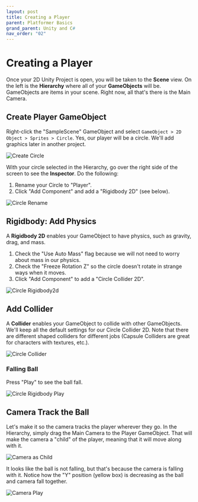 ```yaml
---
layout: post
title: Creating a Player
parent: Platformer Basics
grand_parent: Unity and C#
nav_order: "02"
---
```


# Creating a Player

Once your 2D Unity Project is open, you will be taken to the **Scene** view. On the left is the **Hierarchy** where all of your **GameObjects** will be. GameObjects are items in your scene. Right now, all that's there is the Main Camera.

## Create Player GameObject

Right-click the "SampleScene" GameObject and select `GameObject > 2D Object > Sprites > Circle`. Yes, our player will be a circle. We'll add graphics later in another project.

![Create Circle](/assets/images/unity/platformer/02/circle-create.png)

With your circle selected in the Hierarchy, go over the right side of the screen to see the **Inspector**. Do the following:

1. Rename your Circle to "Player".
2. Click "Add Component" and add a "Rigidbody 2D" (see below).

![Circle Rename](/assets/images/unity/platformer/02/circle-rename.png)

## Rigidbody: Add Physics

A **Rigidbody 2D** enables your GameObject to have physics, such as gravity, drag, and mass.

1. Check the "Use Auto Mass" flag because we will not need to worry about mass in our physics.
2. Check the "Freeze Rotation Z" so the circle doesn't rotate in strange ways when it moves.
3. Click "Add Component" to add a "Circle Collider 2D".

![Circle Rigidbody2d](/assets/images/unity/platformer/02/circle-rb2d.png)

## Add Collider

A **Collider** enables your GameObject to collide with other GameObjects. We'll keep all the default settings for our Circle Collider 2D. Note that there are different shaped colliders for different jobs (Capsule Colliders are great for characters with textures, etc.).

![Circle Collider](/assets/images/unity/platformer/02/circle-collider.png)

### Falling Ball

Press "Play" to see the ball fall.

![Circle Rigidbody Play](/assets/images/unity/platformer/02/circle-rigidbody-play.gif)

## Camera Track the Ball

Let's make it so the camera tracks the player wherever they go. In the Hierarchy, simply drag the Main Camera to the Player GameObject. That will make the camera a "child" of the player, meaning that it will move along with it.

![Camera as Child](/assets/images/unity/platformer/02/circle-camera.png)

It looks like the ball is not falling, but that's because the camera is falling with it. Notice how the "Y" position (yellow box) is decreasing as the ball and camera fall together.

![Camera Play](/assets/images/unity/platformer/02/circle-camera-play.png)
